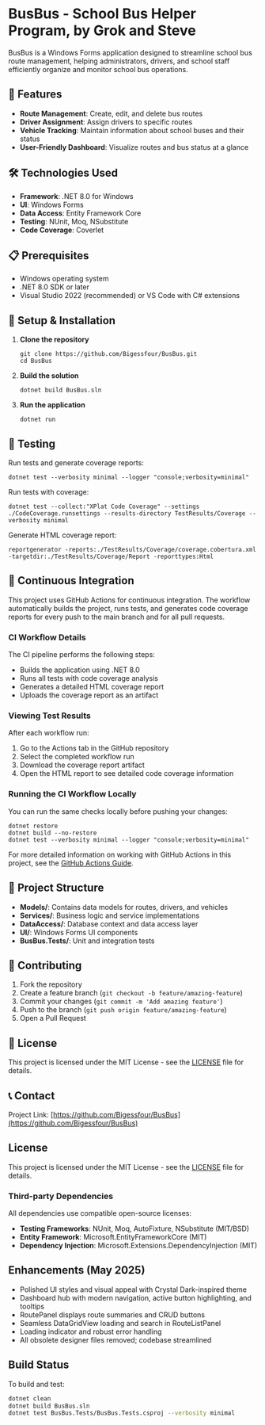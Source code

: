 # BusBus - School Bus Helper Program, by Grok and Steve

BusBus is a Windows Forms application designed to streamline school bus route management, helping administrators, drivers, and school staff efficiently organize and monitor school bus operations.

## 🚀 Features

- **Route Management**: Create, edit, and delete bus routes
- **Driver Assignment**: Assign drivers to specific routes
- **Vehicle Tracking**: Maintain information about school buses and their status
- **User-Friendly Dashboard**: Visualize routes and bus status at a glance

## 🛠️ Technologies Used

- **Framework**: .NET 8.0 for Windows
- **UI**: Windows Forms
- **Data Access**: Entity Framework Core
- **Testing**: NUnit, Moq, NSubstitute
- **Code Coverage**: Coverlet

## 📋 Prerequisites

- Windows operating system
- .NET 8.0 SDK or later
- Visual Studio 2022 (recommended) or VS Code with C# extensions

## 🔧 Setup & Installation

1. **Clone the repository**
   ```
   git clone https://github.com/Bigessfour/BusBus.git
   cd BusBus
   ```

2. **Build the solution**
   ```
   dotnet build BusBus.sln
   ```

3. **Run the application**
   ```
   dotnet run
   ```

## 🧪 Testing

Run tests and generate coverage reports:

```
dotnet test --verbosity minimal --logger "console;verbosity=minimal"
```

Run tests with coverage:

```
dotnet test --collect:"XPlat Code Coverage" --settings ./CodeCoverage.runsettings --results-directory TestResults/Coverage --verbosity minimal
```

Generate HTML coverage report:

```
reportgenerator -reports:./TestResults/Coverage/coverage.cobertura.xml -targetdir:./TestResults/Coverage/Report -reporttypes:Html
```

## 🔄 Continuous Integration

This project uses GitHub Actions for continuous integration. The workflow automatically builds the project, runs tests, and generates code coverage reports for every push to the main branch and for all pull requests.

### CI Workflow Details

The CI pipeline performs the following steps:
- Builds the application using .NET 8.0
- Runs all tests with code coverage analysis
- Generates a detailed HTML coverage report
- Uploads the coverage report as an artifact

### Viewing Test Results

After each workflow run:
1. Go to the Actions tab in the GitHub repository
2. Select the completed workflow run
3. Download the coverage report artifact
4. Open the HTML report to see detailed code coverage information

### Running the CI Workflow Locally

You can run the same checks locally before pushing your changes:

```
dotnet restore
dotnet build --no-restore
dotnet test --verbosity minimal --logger "console;verbosity=minimal"
```

For more detailed information on working with GitHub Actions in this project, see the [GitHub Actions Guide](docs/github-actions-guide.md).

## 📁 Project Structure

- **Models/**: Contains data models for routes, drivers, and vehicles
- **Services/**: Business logic and service implementations
- **DataAccess/**: Database context and data access layer
- **UI/**: Windows Forms UI components
- **BusBus.Tests/**: Unit and integration tests

## 👥 Contributing

1. Fork the repository
2. Create a feature branch (`git checkout -b feature/amazing-feature`)
3. Commit your changes (`git commit -m 'Add amazing feature'`)
4. Push to the branch (`git push origin feature/amazing-feature`)
5. Open a Pull Request

## 📄 License

This project is licensed under the MIT License - see the [LICENSE](LICENSE) file for details.

## 📞 Contact

Project Link: [https://github.com/Bigessfour/BusBus](https://github.com/Bigessfour/BusBus)

## License

This project is licensed under the MIT License - see the [LICENSE](LICENSE) file for details.

### Third-party Dependencies

All dependencies use compatible open-source licenses:
- **Testing Frameworks**: NUnit, Moq, AutoFixture, NSubstitute (MIT/BSD)
- **Entity Framework**: Microsoft.EntityFrameworkCore (MIT)
- **Dependency Injection**: Microsoft.Extensions.DependencyInjection (MIT)


## Enhancements (May 2025)

- Polished UI styles and visual appeal with Crystal Dark-inspired theme
- Dashboard hub with modern navigation, active button highlighting, and tooltips
- RoutePanel displays route summaries and CRUD buttons
- Seamless DataGridView loading and search in RouteListPanel
- Loading indicator and robust error handling
- All obsolete designer files removed; codebase streamlined

## Build Status

To build and test:
```bash
dotnet clean
dotnet build BusBus.sln
dotnet test BusBus.Tests/BusBus.Tests.csproj --verbosity minimal
```
